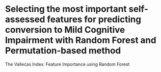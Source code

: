 # Selecting the most important self-assessed features for predicting conversion to Mild Cognitive Impairment with Random Forest and Permutation-based method
The Vallecas Index: Feature Importance using Random Forest
